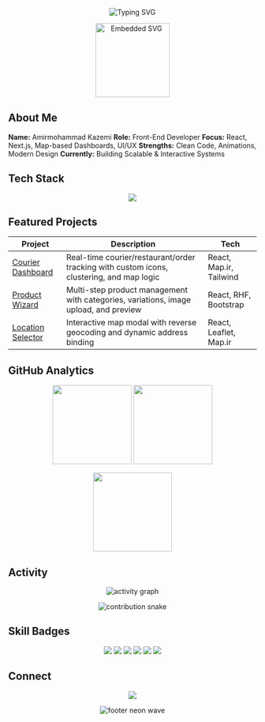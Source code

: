<p align="center">
  <img src="https://readme-typing-svg.herokuapp.com?font=Orbitron&size=36&duration=3000&color=6AAFE6&center=true&vCenter=true&width=800&lines=Hey+There+👋;I'm+Amirmohammad+Kazemi" alt="Typing SVG" />
</p>

<p align="center">
  <img src="data:image/svg+xml;base64,PHN2ZyB3aWR0aD0iMjAwIiBoZWlnaHQ9IjIwMCIgdmlld0JveD0iMCAwIDIwMCAyMDAiIHhtbG5zPSJodHRwOi8vd3d3LnczLm9yZy8yMDAwL3N2ZyI+CiAgPHJlY3Qgd2lkdGg9IjIwMCIgaGVpZ2h0PSIyMDAiIGZpbGw9IiM1QUFGRjYiIHJ4PSIyMCIvPgogIDx0ZXh0IHg9IjEwMCIgeT0iMTAwIiBmb250LXNpemU9IjIwIiBmb250LWZhbWlseT0iT3JiaXRyYW4iIGZpbGw9IiMwRkZGQzciIgdGV4dC1hbmNob3I9Im1pZGRsZSIgZG9taW5hbnQtYmFzZWxpbmU9ImNlbnRyYWwiPkFTSE5IRUQ8L3RleHQ+Cjwvc3ZnPg==" width="150" alt="Embedded SVG"/>
</p>

## About Me

**Name:** Amirmohammad Kazemi
**Role:** Front-End Developer
**Focus:** React, Next.js, Map-based Dashboards, UI/UX
**Strengths:** Clean Code, Animations, Modern Design
**Currently:** Building Scalable & Interactive Systems

## Tech Stack

<p align="center">
  <img src="https://skillicons.dev/icons?i=react,nextjs,ts,js,html,css,tailwind,bootstrap,laravel,php,nodejs,mysql,git,github,vite,figma&theme=dark" />
</p>

## Featured Projects

| Project                                         | Description                                                                              | Tech                    |
| ----------------------------------------------- | ---------------------------------------------------------------------------------------- | ----------------------- |
| [Courier Dashboard](https://github.com/Tocka69) | Real-time courier/restaurant/order tracking with custom icons, clustering, and map logic | React, Map.ir, Tailwind |
| [Product Wizard](https://github.com/Tocka69)    | Multi-step product management with categories, variations, image upload, and preview     | React, RHF, Bootstrap   |
| [Location Selector](https://github.com/Tocka69) | Interactive map modal with reverse geocoding and dynamic address binding                 | React, Leaflet, Map.ir  |

## GitHub Analytics

<p align="center">
  <img src="https://github-readme-stats.vercel.app/api?username=Tocka69&show_icons=true&hide_border=true&bg_color=0d1117&title_color=6AAFE6&icon_color=6AAFE6&text_color=c9d1d9" height="160"/>
  <img src="https://github-readme-streak-stats.herokuapp.com/?user=Tocka69&hide_border=true&background=0d1117&ring=5AA6C7&fire=5AA6C7&currStreakLabel=6AAFE6&dates=c9d1d9" height="160"/>
</p>

<p align="center">
  <img src="https://github-readme-stats.vercel.app/api/top-langs/?username=Tocka69&layout=compact&hide_border=true&bg_color=0d1117&title_color=6AAFE6&text_color=c9d1d9" height="160"/>
</p>

## Activity

<p align="center">
  <img src="https://github-readme-activity-graph.vercel.app/graph?username=Tocka69&bg_color=0d1117&line=5AA6C7&point=5AA6C7&color=c9d1d9&hide_border=true" alt="activity graph"/>
</p>

<p align="center">
  <img src="https://github-profile-trophy.vercel.app/?username=Tocka69&theme=algolia&no-frame=true&no-bg=true&margin-w=12" alt="contribution snake"/>
</p>

## Skill Badges

<p align="center">
  <img src="https://img.shields.io/badge/React-0d1117?style=for-the-badge&logo=react&logoColor=6AAFE6"/>
  <img src="https://img.shields.io/badge/Next.js-0d1117?style=for-the-badge&logo=next.js&logoColor=c9d1d9"/>
  <img src="https://img.shields.io/badge/Tailwind-0d1117?style=for-the-badge&logo=tailwindcss&logoColor=6AAFE6"/>
  <img src="https://img.shields.io/badge/TypeScript-0d1117?style=for-the-badge&logo=typescript&logoColor=6AAFE6"/>
  <img src="https://img.shields.io/badge/Laravel-0d1117?style=for-the-badge&logo=laravel&logoColor=c9d1d9"/>
  <img src="https://img.shields.io/badge/Map.ir-0d1117?style=for-the-badge&logo=mapbox&logoColor=5AA6C7"/>
</p>

## Connect

<p align="center">
  <a href="https://github.com/Tocka69"><img src="https://img.shields.io/badge/GitHub-0d1117?style=for-the-badge&logo=github&logoColor=6AAFE6"></a>
</p>

<p align="center">
  <img src="https://capsule-render.vercel.app/api?type=waving&height=140&section=footer&color=0:2e3440,100:5AA6C7" alt="footer neon wave"/>
</p>
